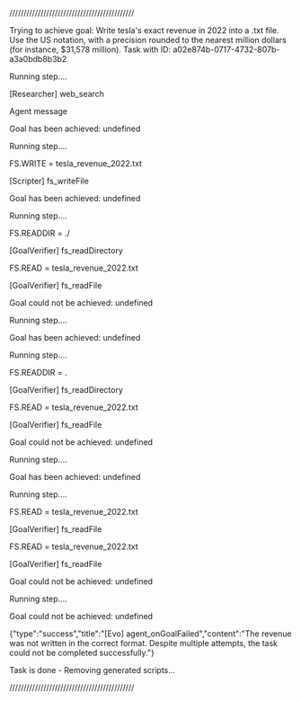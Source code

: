 
////////////////////////////////////////////

Trying to achieve goal: Write tesla's exact revenue in 2022 into a .txt file. Use the US notation, with a precision rounded to the nearest million dollars (for instance, $31,578 million).
Task with ID: a02e874b-0717-4732-807b-a3a0bdb8b3b2

Running step....

[Researcher] web_search

Agent message

Goal has been achieved: undefined
  


Running step....

FS.WRITE = tesla_revenue_2022.txt
  


[Scripter] fs_writeFile

Goal has been achieved: undefined
  


Running step....

FS.READDIR = ./
  


[GoalVerifier] fs_readDirectory

FS.READ = tesla_revenue_2022.txt
  


[GoalVerifier] fs_readFile

Goal could not be achieved: undefined
  


Running step....

Goal has been achieved: undefined
  


Running step....

FS.READDIR = .
  


[GoalVerifier] fs_readDirectory

FS.READ = tesla_revenue_2022.txt
  


[GoalVerifier] fs_readFile

Goal could not be achieved: undefined
  


Running step....

Goal has been achieved: undefined
  


Running step....

FS.READ = tesla_revenue_2022.txt
  


[GoalVerifier] fs_readFile

FS.READ = tesla_revenue_2022.txt
  


[GoalVerifier] fs_readFile

Goal could not be achieved: undefined
  


Running step....

Goal could not be achieved: undefined
  


{"type":"success","title":"[Evo] agent_onGoalFailed","content":"The revenue was not written in the correct format. Despite multiple attempts, the task could not be completed successfully."}

Task is done - Removing generated scripts...

////////////////////////////////////////////


